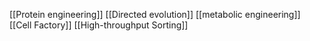 [[Protein engineering]]
[[Directed evolution]]
[[metabolic engineering]]
[[Cell Factory]]
[[High-throughput Sorting]]
